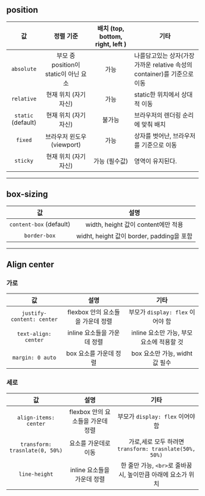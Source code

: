 ## position

|         값         |               정렬 기준               | 배치 (top, bottom, right, left ) | 기타                                                                     |
| :----------------: | :-----------------------------------: | :------------------------------: | ------------------------------------------------------------------------ |
|     `absolute`     | 부모 중 position이 static이 아닌 요소 |               가능               | 나를담고있는 상자(가장 가까운 relative 속성의 container)를 기준으로 이동 |
|     `relative`     |         현재 위치 (자기자신)          |               가능               | static한 위치에서 상대적 이동                                            |
| `static` (default) |         현재 위치 (자기자신)          |              불가능              | 브라우저의 렌더링 순리에 맞춰 배치                                       |
|      `fixed`       |      브라우저 윈도우 (viewport)       |               가능               | 상자를 벗어난, 브라우저를 기준으로 이동                                  |
|      `sticky`      |         현재 위치 (자기자신)          |          가능 (필수값)           | 영역이 유지된다.                                                         |

---

## box-sizing

|           값            |                   설명                    |
| :---------------------: | :---------------------------------------: |
| `content-box` (default) |    width, height 값이 content에만 적용    |
|      `border-box`       | widht, height 값이 border, padding을 포함 |

---

## Align center

### 가로

|            값             |               설명                |                   기타                    |
| :-----------------------: | :-------------------------------: | :---------------------------------------: |
| `justify-content: center` | flexbox 안의 요소들을 가운데 정렬 |     부모가 `display: flex` 이어야 함      |
|   `text-align: center`    |    inline 요소들을 가운데 정렬    | inline 요소만 가능, 부모 요소에 적용할 것 |
|     `margin: 0 auto`      |      box 요소를 가운데 정렬       |      box 요소만 가능, widht 값 필수       |

### 세로

|               값               |               설명                |                             기타                              |
| :----------------------------: | :-------------------------------: | :-----------------------------------------------------------: |
|     `align-items: center`      | flexbox 안의 요소들을 가운데 정렬 |               부모가 `display: flex` 이어야 함                |
| `transform: trasnlate(0, 50%)` |       요소를 가운데로 이동        |    가로,세로 모두 하려면 `transform: trasnlate(50%, 50%)`     |
|         `line-height`          |    inline 요소들을 가운데 정렬    | 한 줄만 가능, `<br>`로 줄바꿈 시, 높이만큼 아래에 요소가 위치 |
